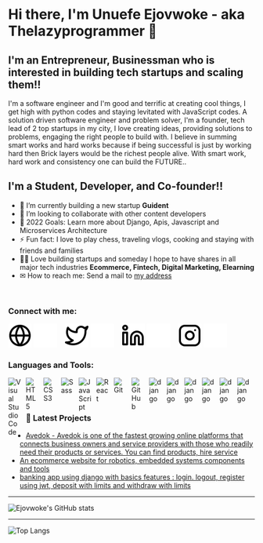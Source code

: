 # Hi there, I'm Unuefe Ejovwoke - aka Thelazyprogrammer 👋 
## I'm an Entrepreneur, Businessman who is interested in building tech startups and scaling them!!

I'm a software engineer and I'm good and terrific at creating cool things, I get high with python codes and staying levitated with JavaScript codes. A solution driven software engineer and problem solver, I'm a founder, tech lead of 2 top startups in my city, I love creating ideas, providing solutions to problems, engaging the right people to build with. I believe in summing smart works and hard works because if being successful is just by working hard then Brick layers would be the richest people alive. With smart work, hard work and consistency one can build the FUTURE..

## I'm a Student, Developer, and Co-founder!!

- 🌱 I’m currently building a new startup **Guident**
- 👯 I’m looking to collaborate with other content developers
- 🥅 2022 Goals: Learn more about Django, Apis, Javascript and Microservices Architecture
- ⚡ Fun fact: I love to play chess, traveling vlogs, cooking and staying with friends and families
- 🐱‍🏍 Love building startups and someday I hope to have shares in all major tech industries **Ecommerce, Fintech, Digital Marketing, Elearning**
- ✉ How to reach me: Send a mail to [my address](vuwill7114@gmail.com)

<br>

### Connect with me:

[![website](./img/globe-light.svg)](https://mateen-ui.vercel.app#gh-light-mode-only)
[![website](./img/globe-dark.svg)](https://mateen-ui.vercel.app#gh-dark-mode-only)
&nbsp;&nbsp;
[![website](./img/twitter-light.svg)](https://twitter.com/mateenUI#gh-light-mode-only)
[![website](./img/twitter-dark.svg)](https://twitter.com/mateenUI#gh-dark-mode-only)
&nbsp;&nbsp;
[![website](./img/linkedin-light.svg)](https://linkedin.com/in/mateen-gbadamosi#gh-light-mode-only)
[![website](./img/linkedin-dark.svg)](https://linkedin.com/in/mateen-gbadamosi#gh-dark-mode-only)
&nbsp;&nbsp;
[![website](./img/instagram-light.svg)](https://instagram.com/mateen.ui#gh-light-mode-only)
[![website](./img/instagram-dark.svg)](https://instagram.com/mateen.ui#gh-dark-mode-only)

### Languages and Tools:

<img align="left" alt="Visual Studio Code" width="26px" src="https://cdn.jsdelivr.net/gh/devicons/devicon/icons/vscode/vscode-original.svg" style="padding-right:10px;" />
<img align="left" alt="HTML5" width="26px" src="https://cdn.jsdelivr.net/gh/devicons/devicon/icons/html5/html5-original.svg" style="padding-right:10px;" />
<img align="left" alt="CSS3" width="26px" src="https://cdn.jsdelivr.net/gh/devicons/devicon/icons/css3/css3-original.svg" style="padding-right:10px;" />
<img align="left" alt="Sass" width="26px" src="https://cdn.jsdelivr.net/gh/devicons/devicon/icons/sass/sass-original.svg" style="padding-right:10px;" />
<img align="left" alt="JavaScript" width="26px" src="https://cdn.jsdelivr.net/gh/devicons/devicon/icons/javascript/javascript-original.svg" style="padding-right:10px;" />
<img align="left" alt="React" width="26px" src="https://cdn.jsdelivr.net/gh/devicons/devicon/icons/react/react-original.svg" style="padding-right:10px;" />
<img align="left" alt="Git" width="26px" src="https://cdn.jsdelivr.net/gh/devicons/devicon/icons/git/git-original.svg" style="padding-right:10px;" />
<img align="left" alt="GitHub" width="26px" src="https://user-images.githubusercontent.com/3369400/139447912-e0f43f33-6d9f-45f8-be46-2df5bbc91289.png" style="padding-right:10px;" />

<img align="left" alt="django" width="26px" src="https://cdn.jsdelivr.net/gh/devicons/devicon/icons/django/django-plain.svg" style="padding-right:10px;" />
<img align="left" alt="django" width="26px" src="https://cdn.jsdelivr.net/gh/devicons/devicon/icons/postgresql/postgresql-original-wordmark.svg" style="padding-right:10px;" />
<img align="left" alt="django" width="26px" src="https://cdn.jsdelivr.net/gh/devicons/devicon/icons/python/python-original-wordmark.svg" style="padding-right:10px;" />
<img align="left" alt="django" width="26px" src="https://cdn.jsdelivr.net/gh/devicons/devicon/icons/fastapi/fastapi-original-wordmark.svg" style="padding-right:10px;" />
<img align="left" alt="django" width="26px" src="https://cdn.jsdelivr.net/gh/devicons/devicon/icons/git/git-original.svg" style="padding-right:10px;" />
<img align="left" alt="django" width="26px"  src="https://img.icons8.com/material-outlined/24/000000/api-settings.png" style="padding-right:10px;" />
          
                

<br />
<br />

---

### 📕 Latest Projects

<!-- PROJECT-LIST:START -->

- [Avedok - Avedok is one of the fastest growing online platforms that connects business owners and service providers with those who readily need their products or services. You can find products, hire service](https://avedok.com)
- [An ecommerce website for robotics, embedded systems components and tools](https://futlinkhardwares.com)
- [ banking app using django with basics features : login. logout, register using jwt, deposit with limits and withdraw with limits](https://github.com/unuefeejovwoke/banking-app)

<!-- PROJECT-LIST:END -->

---

![Ejovwoke's GitHub stats](https://github-readme-stats.vercel.app/api?username=unuefeejovwoke&show_icons=true)

---

![Top Langs](https://github-readme-stats.vercel.app/api/top-langs/?username=unuefeejovwoke&layout=compact)

[website]: https://ejovwoke.netlify.app/
[twitter]: https://twitter.com/unuefeejovwoke
[instagram]: https://www.instagram.com/seu7tech/
[linkedin]: https://www.linkedin.com/in/unuefe-ejovwoke-8023031a8/

